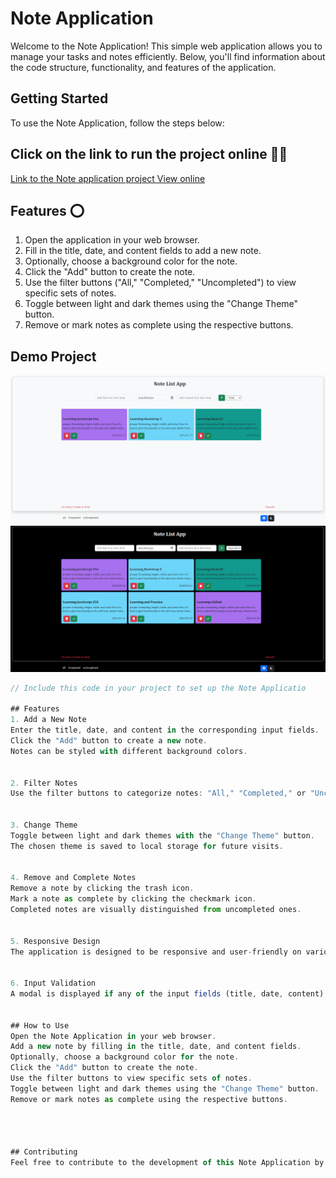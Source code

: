 # Note Application 

Welcome to the Note Application! This simple web application allows you to manage your tasks and notes efficiently. Below, you'll find information about the code structure, functionality, and features of the application.

## Getting Started 


To use the Note Application, follow the steps below:

## Click on the link to run the project online 🧑‍💻
[Link to the Note application project View online](noteapp-aliazizi.netlify.app)


## Features ⭕

1. Open the application in your web browser.
2. Fill in the title, date, and content fields to add a new note.
3. Optionally, choose a background color for the note.
4. Click the "Add" button to create the note.
5. Use the filter buttons ("All," "Completed," "Uncompleted") to view specific sets of notes.
6. Toggle between light and dark themes using the "Change Theme" button.
7. Remove or mark notes as complete using the respective buttons.


## Demo Project 
![Demo Light Mode](./public/image/demo-1.png)
![Demo Light Mode](./public/image/demo-2.png)



```javascript
// Include this code in your project to set up the Note Applicatio

## Features
1. Add a New Note
Enter the title, date, and content in the corresponding input fields.
Click the "Add" button to create a new note.
Notes can be styled with different background colors.


2. Filter Notes
Use the filter buttons to categorize notes: "All," "Completed," or "Uncompleted."


3. Change Theme
Toggle between light and dark themes with the "Change Theme" button.
The chosen theme is saved to local storage for future visits.


4. Remove and Complete Notes
Remove a note by clicking the trash icon.
Mark a note as complete by clicking the checkmark icon.
Completed notes are visually distinguished from uncompleted ones.


5. Responsive Design
The application is designed to be responsive and user-friendly on various devices.


6. Input Validation
A modal is displayed if any of the input fields (title, date, content) is left empty.


## How to Use
Open the Note Application in your web browser.
Add a new note by filling in the title, date, and content fields.
Optionally, choose a background color for the note.
Click the "Add" button to create the note.
Use the filter buttons to view specific sets of notes.
Toggle between light and dark themes using the "Change Theme" button.
Remove or mark notes as complete using the respective buttons.




## Contributing
Feel free to contribute to the development of this Note Application by submitting issues or pull requests. Your feedback is highly appreciated!
